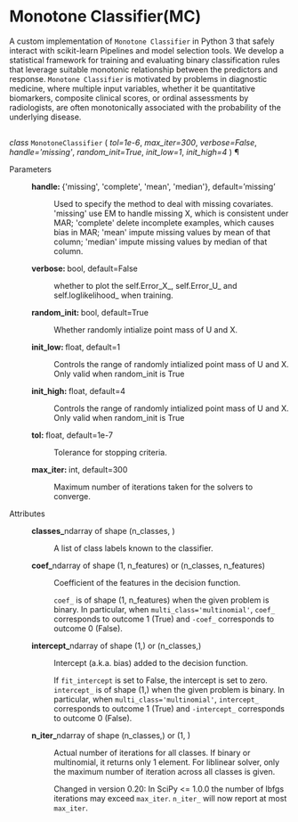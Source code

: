 # Monotone Classifier(MC)

A custom implementation of `Monotone Classifier` in Python 3 that safely interact with scikit-learn Pipelines and model selection tools.
We develop a statistical framework for training and evaluating binary classification rules that leverage suitable monotonic relationship between the
predictors and response. `Monotone Classifier` is motivated by problems in diagnostic medicine,
where multiple input variables, whether it be quantitative biomarkers, composite clinical scores,
or ordinal assessments by radiologists, are often monotonically associated with the probability of
the underlying disease. 

##

<em class="property">class </em></code><code class="sig-name descname">MonotoneClassifier</code>
<span class="sig-paren">
  (
  </span>
  <em class="sig-param"><span class="n">tol</span><span class="o">=</span><span class="default_value">1e-6</span></em>, 
  <em class="sig-param"><span class="n">max_iter</span><span class="o">=</span><span class="default_value">300</span></em>, 
  <em class="sig-param"><span class="n">verbose</span><span class="o">=</span><span class="default_value">False</span></em>, 
  <em class="sig-param"><span class="n">handle</span><span class="o">=</span><span class="default_value">'missing'</span></em>, 
  <em class="sig-param"><span class="n">random_init</span><span class="o">=</span><span class="default_value">True</span></em>, 
  <em class="sig-param"><span class="n">init_low</span><span class="o">=</span><span class="default_value">1</span></em>, 
  <em class="sig-param"><span class="n">init_high</span><span class="o">=</span><span class="default_value">4</span></em>
  <span class="sig-paren">
  )
</span>
¶</a></dt>


<dl class="field-list">
<dt class="field-odd">Parameters</dt>
<dd class="field-odd"><dl>
<dt><strong>handle: </strong><span class="classifier">{'missing', 'complete', 'mean', 'median'}, default=’missing’</span></dt><dd><p>Used to specify the method to deal with missing covariates. 'missing' use EM to handle missing X, which is consistent under MAR; 'complete' delete incomplete examples, which causes bias in MAR;
'mean' impute missing values by mean of that column; 'median' impute missing values by median of that column.</p>
</dd>
<dt><strong>verbose: </strong><span class="classifier">bool, default=False</span></dt><dd><p>whether to plot the self.Error_X_, self.Error_U_ and self.loglikelihood_ when training.</p>
</dd>
<dt><strong>random_init: </strong><span class="classifier">bool, default=True</span></dt><dd><p>Whether randomly intialize point mass of U and X.</p>
</dd>
<dt><strong>init_low: </strong><span class="classifier">float, default=1</span></dt><dd><p>Controls the range of randomly intialized point mass of U and X. Only valid when random_init is True</p>
</dd>
<dt><strong>init_high: </strong><span class="classifier">float, default=4</span></dt><dd><p>Controls the range of randomly intialized point mass of U and X. Only valid when random_init is True</p>
</dd>
<dt><strong>tol: </strong><span class="classifier">float, default=1e-7</span></dt><dd><p>Tolerance for stopping criteria.</p>
</dd>
<dt><strong>max_iter: </strong><span class="classifier">int, default=300</span></dt><dd><p>Maximum number of iterations taken for the solvers to converge.</p>
</dd>
</dl>
</dd>


<dt class="field-even">Attributes</dt>
<dd class="field-even"><dl>
<dt><strong>classes_</strong><span class="classifier">ndarray of shape (n_classes, )</span></dt><dd><p>A list of class labels known to the classifier.</p>
</dd>
<dt><strong>coef_</strong><span class="classifier">ndarray of shape (1, n_features) or (n_classes, n_features)</span></dt><dd><p>Coefficient of the features in the decision function.</p>
<p><code class="docutils literal notranslate"><span class="pre">coef_</span></code> is of shape (1, n_features) when the given problem is binary.
In particular, when <code class="docutils literal notranslate"><span class="pre">multi_class='multinomial'</span></code>, <code class="docutils literal notranslate"><span class="pre">coef_</span></code> corresponds
to outcome 1 (True) and <code class="docutils literal notranslate"><span class="pre">-coef_</span></code> corresponds to outcome 0 (False).</p>
</dd>
<dt><strong>intercept_</strong><span class="classifier">ndarray of shape (1,) or (n_classes,)</span></dt><dd><p>Intercept (a.k.a. bias) added to the decision function.</p>
<p>If <code class="docutils literal notranslate"><span class="pre">fit_intercept</span></code> is set to False, the intercept is set to zero.
<code class="docutils literal notranslate"><span class="pre">intercept_</span></code> is of shape (1,) when the given problem is binary.
In particular, when <code class="docutils literal notranslate"><span class="pre">multi_class='multinomial'</span></code>, <code class="docutils literal notranslate"><span class="pre">intercept_</span></code>
corresponds to outcome 1 (True) and <code class="docutils literal notranslate"><span class="pre">-intercept_</span></code> corresponds to
outcome 0 (False).</p>
</dd>
<dt><strong>n_iter_</strong><span class="classifier">ndarray of shape (n_classes,) or (1, )</span></dt><dd><p>Actual number of iterations for all classes. If binary or multinomial,
it returns only 1 element. For liblinear solver, only the maximum
number of iteration across all classes is given.</p>
<div class="versionchanged">
<p><span class="versionmodified changed">Changed in version 0.20: </span>In SciPy &lt;= 1.0.0 the number of lbfgs iterations may exceed
<code class="docutils literal notranslate"><span class="pre">max_iter</span></code>. <code class="docutils literal notranslate"><span class="pre">n_iter_</span></code> will now report at most <code class="docutils literal notranslate"><span class="pre">max_iter</span></code>.</p>
</div>
</dd>
</dl>
</dd>
</dl>

